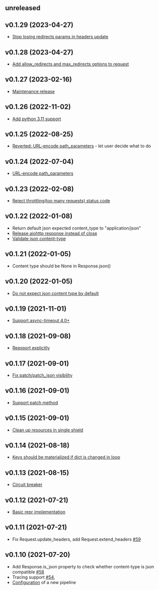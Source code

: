 ## unreleased


## v0.1.29 (2023-04-27)

* [Stop losing redirects params in headers update](https://github.com/anna-money/aio-request/pull/204)


## v0.1.28 (2023-04-27)

* [Add allow_redirects and max_redirects options to request](https://github.com/anna-money/aio-request/pull/195)


## v0.1.27 (2023-02-16)

* [Maintenance release](https://github.com/anna-money/aio-request/compare/v0.1.26...v0.1.27)


## v0.1.26 (2022-11-02)

* [Add python 3.11 support](https://github.com/anna-money/aio-request/pull/159)


## v0.1.25 (2022-08-25)

* [Reverted: URL-encode path_parameters](https://github.com/anna-money/aio-request/pull/155) - let user
  decide what to do


## v0.1.24 (2022-07-04)

* [URL-encode path_parameters](https://github.com/anna-money/aio-request/pull/146)


## v0.1.23 (2022-02-08)

* [Reject throttling(too many requests) status code](https://github.com/anna-money/aio-request/pull/123)


## v0.1.22 (2022-01-08)

* Return default json expected content_type to "application/json"
* [Release aiohttp response instead of close](https://github.com/Pliner/aio-request/pull/108)
* [Validate json content-type](https://github.com/Pliner/aio-request/pull/109)


## v0.1.21 (2022-01-05)

* Content type should be None in Response.json()


## v0.1.20 (2022-01-05)

* [Do not expect json content type by default](https://github.com/Pliner/aio-request/pull/106)


## v0.1.19 (2021-11-01)

* [Support async-timeout 4.0+](https://github.com/Pliner/aio-request/pull/86)


## v0.1.18 (2021-09-08)

* [Reexport explicitly](https://github.com/Pliner/aio-request/pull/74)


## v0.1.17 (2021-09-01)

* [Fix patch/patch_json visibility](https://github.com/Pliner/aio-request/pull/73)


## v0.1.16 (2021-09-01)

* [Support patch method](https://github.com/Pliner/aio-request/pull/72)


## v0.1.15 (2021-09-01)

* [Clean up resources in single shield](https://github.com/Pliner/aio-request/pull/71)


## v0.1.14 (2021-08-18)

* [Keys should be materialized if dict is changed in loop](https://github.com/Pliner/aio-request/pull/66)


## v0.1.13 (2021-08-15)

* [Circuit breaker](https://github.com/Pliner/aio-request/pull/65)


## v0.1.12 (2021-07-21)

* [Basic repr implementation](https://github.com/Pliner/aio-request/commit/adaa4888c3d372fa65f3dd5eb6113ab68f46de24)


## v0.1.11 (2021-07-21)

* Fix Request.update_headers, add Request.extend_headers [#59](https://github.com/Pliner/aio-request/pull/59)


## v0.1.10 (2021-07-20)

* Add Response.is_json property to check whether content-type is json compatible [#58](https://github.com/Pliner/aio-request/pull/58)
* Tracing support [#54](https://github.com/Pliner/aio-request/pull/54), 
* [Configuration](https://github.com/Pliner/aio-request/commit/f0e1904f4d87daf7c242a834168c0f1b25dd86d5) of a new pipeline

